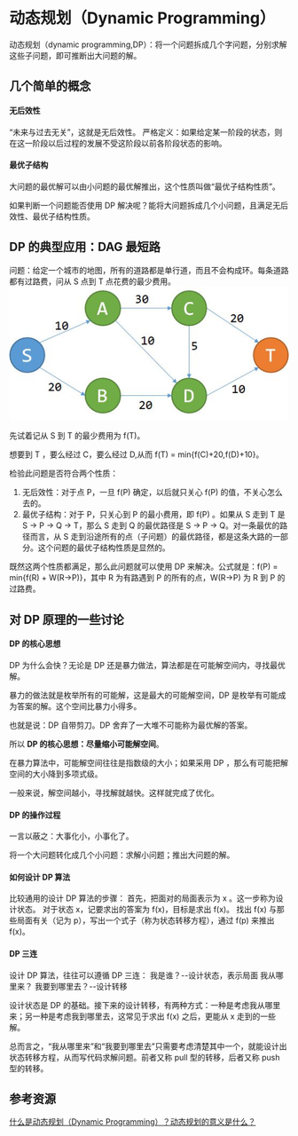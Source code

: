# 动态规划（Dynamic Programming）

动态规划（dynamic programming,DP）：将一个问题拆成几个字问题，分别求解这些子问题，即可推断出大问题的解。

## 几个简单的概念

#### 无后效性
“未来与过去无关”，这就是无后效性。
严格定义：如果给定某一阶段的状态，则在这一阶段以后过程的发展不受这阶段以前各阶段状态的影响。

#### 最优子结构

大问题的最优解可以由小问题的最优解推出，这个性质叫做“最优子结构性质”。

如果判断一个问题能否使用 DP 解决呢？能将大问题拆成几个小问题，且满足无后效性、最优子结构性质。

## DP 的典型应用：DAG 最短路
问题：给定一个城市的地图，所有的道路都是单行道，而且不会构成环。每条道路都有过路费，问从 S 点到 T 点花费的最少费用。
![](./image/最短路图.jpg)

先试着记从 S 到 T 的最少费用为 f(T)。

想要到 T ，要么经过 C，要么经过 D,从而 f(T) = min{f(C)+20,f(D)+10}。

检验此问题是否符合两个性质：
1. 无后效性：对于点 P，一旦 f(P) 确定，以后就只关心 f(P) 的值，不关心怎么去的。
2. 最优子结构：对于 P，只关心到 P 的最小费用，即 f(P) 。如果从 S 走到 T 是 S -> P -> Q -> T，那么 S 走到 Q 的最优路径是 S -> P -> Q。对一条最优的路径而言，从 S 走到沿途所有的点（子问题）的最优路径，都是这条大路的一部分。这个问题的最优子结构性质是显然的。

既然这两个性质都满足，那么此问题就可以使用 DP 来解决。公式就是：f(P) = min{f(R) + W(R->P)}，其中 R 为有路遇到 P 的所有的点，W(R->P) 为 R 到 P 的过路费。

## 对 DP 原理的一些讨论

#### DP 的核心思想
DP 为什么会快？无论是 DP 还是暴力做法，算法都是在可能解空间内，寻找最优解。

暴力的做法就是枚举所有的可能解，这是最大的可能解空间，DP 是枚举有可能成为答案的解。这个空间比暴力小得多。

也就是说：DP 自带剪刀。DP 舍弃了一大堆不可能称为最优解的答案。

所以 **DP 的核心思想：尽量缩小可能解空间**。

在暴力算法中，可能解空间往往是指数级的大小；如果采用 DP ，那么有可能把解空间的大小降到多项式级。

一般来说，解空间越小，寻找解就越快。这样就完成了优化。

#### DP 的操作过程
一言以蔽之：大事化小，小事化了。

将一个大问题转化成几个小问题：求解小问题；推出大问题的解。

#### 如何设计 DP 算法
比较通用的设计 DP 算法的步骤：
首先，把面对的局面表示为 x 。这一步称为设计状态。
对于状态 x，记要求出的答案为 f(x)，目标是求出 f(x)。
找出 f(x) 与那些局面有关（记为 p），写出一个式子（称为状态转移方程），通过 f(p) 来推出 f(x)。

#### DP 三连
设计 DP 算法，往往可以遵循 DP 三连：
我是谁？--设计状态，表示局面
我从哪里来？
我要到哪里去？--设计转移

设计状态是 DP 的基础。接下来的设计转移，有两种方式：一种是考虑我从哪里来；另一种是考虑我到哪里去，这常见于求出 f(x) 之后，更能从 x 走到的一些解。

总而言之，“我从哪里来”和“我要到哪里去”只需要考虑清楚其中一个，就能设计出状态转移方程，从而写代码求解问题。前者又称 pull 型的转移，后者又称 push 型的转移。


## 参考资源
[什么是动态规划（Dynamic Programming）？动态规划的意义是什么？](https://www.zhihu.com/question/23995189/answer/613096905?from=timeline&hb_wx_block=0&utm_medium=social&utm_oi=28170849878016&utm_source=wechat_session&s_r=0)













